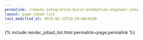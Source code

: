 ```yaml
---
permalink: /remote-integration-build-automation-engineer-jobs
layout: page-jobad-list
last_modified_at: 2019-02-13T19:24:08+0100
---
```

{% include render_jobad_list.html permalink=page.permalink %}
